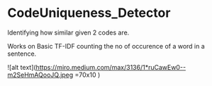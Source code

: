 # CodeUniqueness_Detector
Identifying how similar given 2 codes are.

Works on Basic TF-IDF counting the no of occurence of a word in a sentence.  


![alt text](https://miro.medium.com/max/3136/1*ruCawEw0--m2SeHmAQooJQ.jpeg =70x10 )
